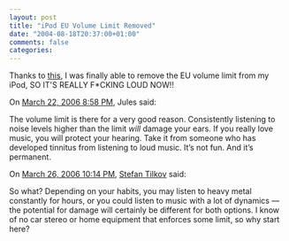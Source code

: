 ```yaml
---
layout: post
title: "iPod EU Volume Limit Removed"
date: "2004-08-18T20:37:00+01:00"
comments: false
categories: 
---
```


<p>Thanks to <a href="http://volumeboost.tangerine-soft.de/">this</a>, I was finally able to remove the EU volume limit from my iPod, SO IT'S REALLY F*CKING LOUD NOW!!</p>

<section class="comments">

<div class="comment" id="comment-338">
On <a href="#comment-338" title="Permalink to this comment">March 22, 2006  8:58 PM</a>, Jules
said:
<p>The volume limit is there for a very good reason. Consistently listening to noise levels higher than the limit <em>will</em> damage your ears. If you really love music, you will protect your hearing. Take it from someone who has developed tinnitus from listening to loud music. It&#8217;s not fun. And it&#8217;s permanent.</p>


<div class="comment" id="comment-339">
On <a href="#comment-339" title="Permalink to this comment">March 26, 2006 10:14 PM</a>, <a href="/en/staff/st/">Stefan Tilkov</a>
said:
<p>So what? Depending on your habits, you may listen to heavy metal constantly for hours, or you could listen to music with a lot of dynamics &#8212; the potential for damage will certainly be different for both options. I know of no car stereo or home equipment that enforces some limit, so why start here?</p>


</section>

